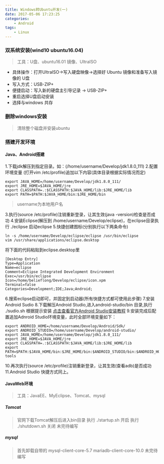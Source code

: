 ```yaml
---
title: Windows转Ubuntu开发(一)
date: 2017-05-06 17:23:25
categories:
	- Android
tags:
	- Linux
---
```

### 双系统安装(wind10 ubuntu16.04)

> 工具：U盘、ubuntu16.01 镜像、UltraISO
- 具体操作：打开UltraISO->写入硬盘映像->选择好 Ubuntu 镜像和准备写入镜像的 U盘
- 写入方式：USB-ZIP+
- 便捷启动：写入新的硬盘主引导记录 -> USB-ZIP+
- 重启选择U盘启动安装
- 选择与windows 共存

<!-- more -->

### 删除windows安装
> 清除整个磁盘并安装ubuntu

### 搭建开发环境
#### Java、Android搭建

1.下载jdk解压到指定目录。如：(/home/username/Develop/jdk1.8.0_111)
2.配置环境变量 (打开vim /etc/profile)追加以下内容(具体目录根据实际情况而定)
```
export JAVA_HOME=/home/username/Develop/jdk1.8.0_111/
export JRE_HOME=$JAVA_HOME/jre
export CLASSPATH=.:$CLASSPATH:$JAVA_HOME/lib:$JRE_HOME/lib
export PATH=$PATH:$JAVA_HOME/bin:$JRE_HOME/bin
```
> username为本地用户名

3.执行(source /etc/profile)注销重新登录，让其生效(java -version)检查是否成功
4.安装Eclipse(解压到 /home/username/Develop/eclipse)，在eclipse目录执行 ./eclipse 启动eclipse
5.快捷创建图标(分别执行以下两条命令)
```
ln -s /home/username/Develop/eclipse/eclipse /usr/bin/eclipse
vim /usr/share/applications/eclipse.desktop
```
将下面的代码粘贴到eclipse.desktop里
```
[Desktop Entry]
Type=Application
Name=eclipse
Comment=Eclipse Integrated Development Environment
Exec=/usr/bin/eclipse
Icon=/home/belieflong/Develop/eclipse/icon.xpm
Terminal=false
Categories=Development;IDE;Java;Android;
```
6.搜索eclipse启动即可，并固定到启动器(所有快捷方式都可使用此步骤)
7.安装Android Sudio
8.下载解压Android Studio,进入android-studio/bin 目录,执行 ./sudio.sh 根据提示安装
[点击查看官方Android Studio安装教程](https://developer.android.com/studio/install.html) 
9.安装完成后配置追加Adnroid Studio环境变量，此时全部环境变量如下：
```
export ANDROID_HOME=/home/username/Develop/Android/Sdk/
export ANDROID_STUDIO=/home/username/Develop/android-studio/
export JAVA_HOME=/home/username/Develop/jdk1.8.0_111/
export JRE_HOME=$JAVA_HOME/jre
export CLASSPATH=.:$CLASSPATH:$JAVA_HOME/lib:$JRE_HOME/lib
export PATH=$PATH:$JAVA_HOME/bin:$JRE_HOME/bin:$ANDROID_STUDIO/bin:$ANDROID_HOME/tools:$ANDROID_HOME/platform-tools
```
10.再次执行(source /etc/profile)注销重新登录，让其生效(查看adb)是否成功
11.Android Studio 快捷方式同上。

#### JavaWeb环境

> 工具：JavaEE、MyEclipse、Tomcat、mysql

##### Tomcat
> 官网下载Tomcat解压后进入bin目录
执行 ./startup.sh 开启
执行 ./shutdown.sh 关闭
未完待编写

##### mysql
> 首先卸载自带的
mysql-client-core-5.7
mariadb-client-core-10.0
未完待编写